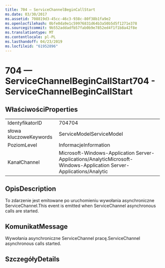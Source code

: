```yaml
---
title: 704 — ServiceChannelBeginCallStart
ms.date: 03/30/2017
ms.assetid: 708819d3-45cc-46c3-938c-80f38b1fa9e2
ms.openlocfilehash: 0bfe0da9e1c59976831d64b3a50b5d5f1271e378
ms.sourcegitcommit: 9b552addadfb57fab0b9e7852ed4f1f1b8a42f8e
ms.translationtype: MT
ms.contentlocale: pl-PL
ms.lasthandoff: 04/23/2019
ms.locfileid: "61952896"
---
```

# <a name="704---servicechannelbegincallstart"></a><span data-ttu-id="1b8f5-102">704 — ServiceChannelBeginCallStart</span><span class="sxs-lookup"><span data-stu-id="1b8f5-102">704 - ServiceChannelBeginCallStart</span></span>
## <a name="properties"></a><span data-ttu-id="1b8f5-103">Właściwości</span><span class="sxs-lookup"><span data-stu-id="1b8f5-103">Properties</span></span>  
  
|||  
|-|-|  
|<span data-ttu-id="1b8f5-104">Identyfikator</span><span class="sxs-lookup"><span data-stu-id="1b8f5-104">ID</span></span>|<span data-ttu-id="1b8f5-105">704</span><span class="sxs-lookup"><span data-stu-id="1b8f5-105">704</span></span>|  
|<span data-ttu-id="1b8f5-106">słowa kluczowe</span><span class="sxs-lookup"><span data-stu-id="1b8f5-106">Keywords</span></span>|<span data-ttu-id="1b8f5-107">ServiceModel</span><span class="sxs-lookup"><span data-stu-id="1b8f5-107">ServiceModel</span></span>|  
|<span data-ttu-id="1b8f5-108">Poziom</span><span class="sxs-lookup"><span data-stu-id="1b8f5-108">Level</span></span>|<span data-ttu-id="1b8f5-109">Informacje</span><span class="sxs-lookup"><span data-stu-id="1b8f5-109">Information</span></span>|  
|<span data-ttu-id="1b8f5-110">Kanał</span><span class="sxs-lookup"><span data-stu-id="1b8f5-110">Channel</span></span>|<span data-ttu-id="1b8f5-111">Microsoft-Windows-Application Server-Applications/Analytic</span><span class="sxs-lookup"><span data-stu-id="1b8f5-111">Microsoft-Windows-Application Server-Applications/Analytic</span></span>|  
  
## <a name="description"></a><span data-ttu-id="1b8f5-112">Opis</span><span class="sxs-lookup"><span data-stu-id="1b8f5-112">Description</span></span>  
 <span data-ttu-id="1b8f5-113">To zdarzenie jest emitowane po uruchomieniu wywołania asynchroniczne ServiceChannel.</span><span class="sxs-lookup"><span data-stu-id="1b8f5-113">This event is emitted when ServiceChannel asynchronous calls are started.</span></span>  
  
## <a name="message"></a><span data-ttu-id="1b8f5-114">Komunikat</span><span class="sxs-lookup"><span data-stu-id="1b8f5-114">Message</span></span>  
 <span data-ttu-id="1b8f5-115">Wywołania asynchroniczne ServiceChannel pracę.</span><span class="sxs-lookup"><span data-stu-id="1b8f5-115">ServiceChannel asynchronous calls started.</span></span>  
  
## <a name="details"></a><span data-ttu-id="1b8f5-116">Szczegóły</span><span class="sxs-lookup"><span data-stu-id="1b8f5-116">Details</span></span>
